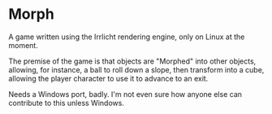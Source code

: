 Morph
=========

A game written using the Irrlicht rendering engine, only on Linux at the moment.

The premise of the game is that objects are "Morphed" into other objects, allowing, for instance, a ball to roll down a slope, then transform into a cube, allowing the player character to use it to advance to an exit.

Needs a Windows port, badly. I'm not even sure how anyone else can contribute to this unless Windows.
